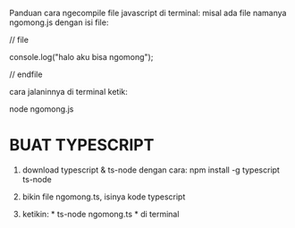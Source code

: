Panduan cara ngecompile file javascript di terminal:
misal ada file namanya ngomong.js dengan isi file:

// file

console.log("halo aku bisa ngomong");

// endfile

cara jalaninnya di terminal ketik:

node ngomong.js


# BUAT TYPESCRIPT
1. download typescript & ts-node dengan cara:
npm install -g typescript ts-node

2. bikin file ngomong.ts, isinya kode typescript

3. ketikin: * ts-node ngomong.ts * di terminal

